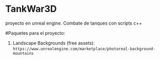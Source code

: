 # TankWar3D
proyecto en unreal engine. Combate de tanques con scripts c++

#Paquetes para el proyecto:
1) Landscape Backgrounds (free assets):
``
https://www.unrealengine.com/marketplace/photoreal-background-mountains
``
